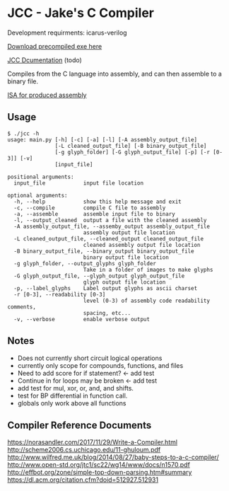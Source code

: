 # JCC - Jake's C Compiler

Development requirments: icarus-verilog

[Download precompiled exe here](https://github.com/jkub6/jcc/releases)

[JCC Dcumentation](https://jkub6.github.io/jcc) (todo)

Compiles from the C language into assembly, and can then assemble to a binary file.

[ISA for produced assembly](https://utah.instructure.com/files/92486303/download?download_frd=1)

## Usage

```console
$ ./jcc -h
usage: main.py [-h] [-c] [-a] [-l] [-A assembly_output_file]
               [-L cleaned_output_file] [-B binary_output_file]
               [-g glyph_folder] [-G glyph_output_file] [-p] [-r [0-3]] [-v]
               [input_file]

positional arguments:
  input_file            input file location

optional arguments:
  -h, --help            show this help message and exit
  -c, --compile         compile C file to assembly
  -a, --assemble        assemble input file to binary
  -l, --output_cleaned  output a file with the cleaned assembly
  -A assembly_output_file, --assemby_output assembly_output_file
                        assembly output file location
  -L cleaned_output_file, --cleaned_output cleaned_output_file
                        cleaned assembly output file location
  -B binary_output_file, --binary_output binary_output_file
                        binary output file location
  -g glyph_folder, --output_glyphs glyph_folder
                        Take in a folder of images to make glyphs
  -G glyph_output_file, --glyph_output glyph_output_file
                        glyph output file location
  -p, --label_glyphs    Label output glyphs as ascii charset
  -r [0-3], --readability [0-3]
                        level (0-3) of assembly code readability comments,
                        spacing, etc...
  -v, --verbose         enable verbose output
```

## Notes

* Does not currently short circuit logical operations
* currently only scope for compounds, functions, and files
* Need to add score for if statement? <- add test
* Continue in for loops may be broken <- add test
* add test for mul, xor, or, and, and shifts.
* test for BP differential in function call.
* globals only work above all functions

## Compiler Reference Documents

<https://norasandler.com/2017/11/29/Write-a-Compiler.html>  
<http://scheme2006.cs.uchicago.edu/11-ghuloum.pdf>  
<http://www.wilfred.me.uk/blog/2014/08/27/baby-steps-to-a-c-compiler/>  
<http://www.open-std.org/jtc1/sc22/wg14/www/docs/n1570.pdf>  
<http://effbot.org/zone/simple-top-down-parsing.htm#summary>  
<https://dl.acm.org/citation.cfm?doid=512927.512931>
